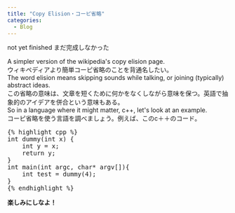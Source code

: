```yaml
---  
title: "Copy Elision・コーピ省略"
categories:
  - Blog
---
```


not yet finished まだ完成しなかった

<!------------------------------------->
<div class="left">
    A simpler version of the wikipedia's copy elision page.
</div>
<div class="right">
    ウィキペディアより簡単コーピ省略のことを背通名したい。
</div>

<!------------------------------------->
<div class="left">
    The word elision means skipping sounds while talking, or joining (typically) abstract ideas.
</div>
<div class="right">
    この省略の意味は、文章を短くために何かをなくしながら意味を保つ。英語で抽象的のアイデアを併合という意味もある。
</div>

<!------------------------------------->
<div class="left">
    So in a language where it might matter, c++, let's look at an example.
</div>
<div class="right">
    コーピ省略を使う言語を調べましょう。例えば、このc＋＋のコード。
</div>

<div class="full">
<pre>
{% highlight cpp %}
int dummy(int x) {
    int y = x;
    return y;
}
int main(int argc, char* argv[]){
    int test = dummy(4);
}
{% endhighlight %}
</pre>
</div>

<!------------------------------------->
<div class="full">

<b>楽しみにしなよ！</b>


</div>